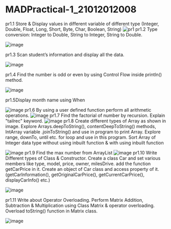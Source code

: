 # MADPractical-1_21012012008
pr1.1 Store & Display values in different variable of different type (Integer, Double, Float, Long, Short, Byte, Char, Boolean, String)
![pr1](https://user-images.githubusercontent.com/110628046/185961601-c699ffc2-6b4e-42df-b511-68eb22537deb.jpg)
pr1.2 Type conversion:
Integer to Double, String to Integer, String to Double.

![image](https://user-images.githubusercontent.com/110628046/185978349-01295891-854d-4018-98a1-1fda0e98bd74.png)

pr1.3 Scan student’s information and display all the data.

![image](https://user-images.githubusercontent.com/110628046/185978531-14c50dde-0c06-43cc-9828-7f4dd6fe8acb.png)

pr1.4 Find the number is odd or even by using Control Flow inside println() method.

![image](https://user-images.githubusercontent.com/110628046/186223973-0260d07c-badd-4689-a88d-f9da3f5a0277.png)

pr1.5Display month name using When

![image](https://user-images.githubusercontent.com/110628046/185979093-1eb0b921-48a1-42b3-b517-12eab3a3e4b5.png)
pr1.6  By using a user defined function perform all arithmetic operations.
![image](https://user-images.githubusercontent.com/110628046/186224345-a2ee43ec-8ead-48f9-aef1-f3dab4f698cc.png)
pr1.7 Find the factorial of number by recursion. Explain "tailrec" keyword.
![image](https://user-images.githubusercontent.com/110628046/185980938-df89a64e-62c8-474d-8eda-91befa6c680c.png)
pr1.8 Create different types of Array as shown in image. Explore Arrays.deepToString(), contentDeepToString() methods, IntArray variable .joinToString()  and use in program to print Array. Explore range, downTo, until etc. for loop and use in this program. Sort Array of Integer data type without using inbuilt function & with using inbuilt function

![image](https://user-images.githubusercontent.com/110628046/186224661-4c729d4d-81d1-4ea3-a6d8-282744c255a2.png)
pr1.9 Find the max number from ArrayList
![image](https://user-images.githubusercontent.com/110628046/185983411-3f3e6507-7c17-4ce7-869b-b987dcd5f636.png)
pr1.10 Write Different types of Class & Constructor. Create a class Car and set various members like type, model, price, owner, milesDrive. add the function getCarPrice in it. Create an object of Car class and access property of it. (getCarInformation(), getOriginalCarPrice(), getCurrentCarPrice(), displayCarInfo() etc.)

![image](https://user-images.githubusercontent.com/110628046/185983884-e67fc1b6-e1a5-41ec-9f0c-b49322d81043.png)

pr1.11 Write about Operator Overloading. Perform Matrix Addition, Subtraction & Multiplication using Class Matrix & operator overloading. Overload toString() function in Matrix class.

![image](https://user-images.githubusercontent.com/110628046/186225071-0d1b5ff4-259c-4a12-ab44-e4a3f778fbbb.png)




